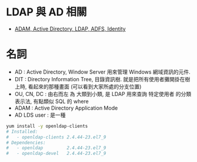 # LDAP 與 AD 相關

- [ADAM, Active Directory, LDAP, ADFS, Identity](https://stackoverflow.com/questions/4619911/adam-active-directory-ldap-adfs-identity)


# 名詞

- AD          : Active Directory, Window Server 用來管理 Windows 網域資訊的元件.
- DIT         : Directory Information Tree, 目錄資訊樹. 就是把所有使用者攤開掛在樹上時, 看起來的那種畫面 (可以看到大家所處的分支位置)
- OU, CN, DC  : 由右而左 為 大類到小類, 是 LDAP 用來查詢 特定使用者 的分類表示法, 有點類似 SQL 的 where
- ADAM        : Active Directory Application Mode
- AD LDS user : 是一種 




```bash
yum install -y openldap-clients
# Installed:
#   - openldap-clients 2.4.44-23.el7_9
# Dependencies:
#   - openldap         2.4.44-23.el7_9
#   - openldap-devel   2.4.44-23.el7_9
```

